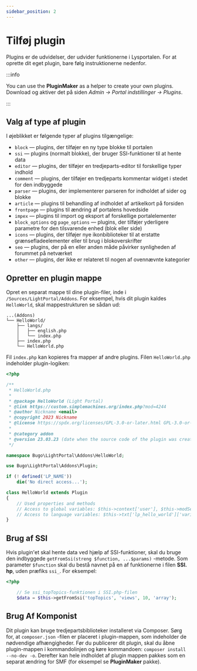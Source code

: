```yaml
---
sidebar_position: 2
---
```


# Tilføj plugin
Plugins er de udvidelser, der udvider funktionerne i Lysportalen. For at oprette dit eget plugin, bare følg instruktionerne nedenfor.

:::info

You can use the **PluginMaker** as a helper to create your own plugins. Download og aktiver det på siden _Admin -> Portal indstillinger -> Plugins_.

:::

## Valg af type af plugin
I øjeblikket er følgende typer af plugins tilgængelige:

* `block` — plugins, der tilføjer en ny type blokke til portalen
* `ssi` — plugins (normalt blokke), der bruger SSI-funktioner til at hente data
* `editor` — plugins, der tilføjer en tredjeparts-editor til forskellige typer indhold
* `comment` — plugins, der tilføjer en tredjeparts kommentar widget i stedet for den indbyggede
* `parser` — plugins, der implementerer parseren for indholdet af sider og blokke
* `article` — plugins til behandling af indholdet af artikelkort på forsiden
* `frontpage` — plugins til ændring af portalens hovedside
* `impex` — plugins til import og eksport af forskellige portalelementer
* `block_options` og `page_options` — plugins, der tilføjer yderligere parametre for den tilsvarende enhed (blok eller side)
* `icons` — plugins, der tilføjer nye ikonbiblioteker til at erstatte grænsefladeelementer eller til brug i blokoverskrifter
* `seo` — plugins, der på en eller anden måde påvirker synligheden af forummet på netværket
* `other` — plugins, der ikke er relateret til nogen af ovennævnte kategorier

## Opretter en plugin mappe
Opret en separat mappe til dine plugin-filer, inde i `/Sources/LightPortal/Addons`. For eksempel, hvis dit plugin kaldes `HelloWorld`, skal mappestrukturen se sådan ud:

```
...(Addons)
└── HelloWorld/
    ├── langs/
    │   ├── english.php
    │   └── index.php
    ├── index.php
    └── HelloWorld.php
```

Fil `index.php` kan kopieres fra mapper af andre plugins. Filen `HelloWorld.php` indeholder plugin-logiken:

```php
<?php

/**
 * HelloWorld.php
 *
 * @package HelloWorld (Light Portal)
 * @link https://custom.simplemachines.org/index.php?mod=4244
 * @author Nickname <email>
 * @copyright 2023 Nickname
 * @license https://spdx.org/licenses/GPL-3.0-or-later.html GPL-3.0-or-later
 *
 * @category addon
 * @version 23.03.23 (date when the source code of the plugin was created or last updated, in the format dd.mm.yy)
 */

namespace Bugo\LightPortal\Addons\HelloWorld;

use Bugo\LightPortal\Addons\Plugin;

if (! defined('LP_NAME'))
    die('No direct access...');

class HelloWorld extends Plugin
{
    // Used properties and methods
    // Access to global variables: $this->context['user'], $this->modSettings['variable'], etc.
    // Access to language variables: $this->txt['lp_hello_world']['variable_name']
}

```

## Brug af SSI
Hvis plugin'et skal hente data ved hjælp af SSI-funktioner, skal du bruge den indbyggede `getFromSsi(streng $function, ...$params)` -metode. Som parameter `$function` skal du bestå navnet på en af funktionerne i filen **SSI. hp**, uden præfiks `ssi_`. For eksempel:

```php
<?php

    // Se ssi_topTopics-funktionen i SSI.php-filen
    $data = $this->getFromSsi('topTopics', 'views', 10, 'array');
```

## Brug Af Komponist
Dit plugin kan bruge tredjepartsbiblioteker installeret via Composer. Sørg for, at `composer.json` -filen er placeret i plugin-mappen, som indeholder de nødvendige afhængigheder. Før du publicerer dit plugin, skal du åbne plugin-mappen i kommandolinjen og køre kommandoen: `composer install --no-dev -o`. Derefter kan hele indholdet af plugin mappen pakkes som en separat ændring for SMF (for eksempel se **PluginMaker** pakke).

